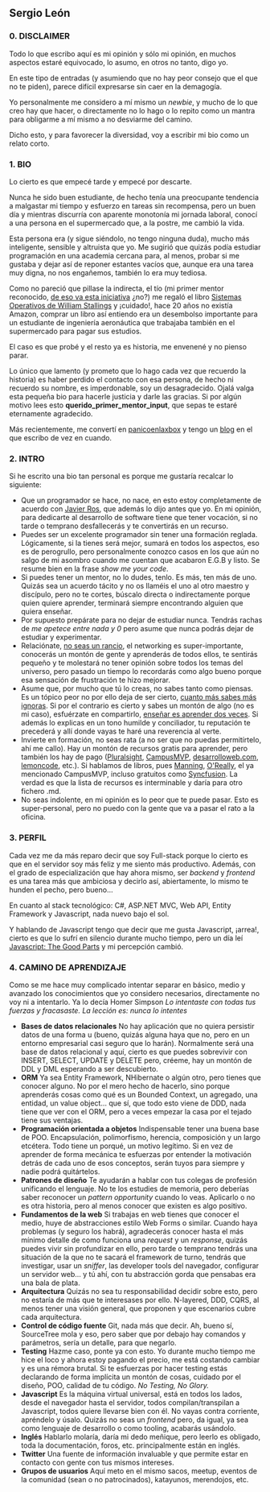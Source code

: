 ## Sergio León

### 0. DISCLAIMER

Todo lo que escribo aquí es mi opinión y sólo mi opinión, en muchos aspectos estaré equivocado, lo asumo, en otros no tanto, digo yo.

En este tipo de entradas (y asumiendo que no hay peor consejo que el que no te piden), parece difícil expresarse sin caer en la demagogía.

Yo personalmente me considero a mí mismo un *newbie*, y mucho de lo que creo hay que hacer, o directamente no lo hago o lo repito como 
un mantra para obligarme a mí mismo a no desviarme del camino.

Dicho esto, y para favorecer la diversidad, voy a escribir mi bio como un relato corto. 

### 1. BIO

Lo cierto es que empecé tarde y empecé por descarte.

Nunca he sido buen estudiante, de hecho tenía una preocupante tendencia a malgastar mi tiempo y esfuerzo en tareas sin recompensa, 
pero un buen día y mientras discurría con aparente monotonía mi jornada laboral, conocí a una persona
en el supermercado que, a la postre, me cambió la vida. 

Esta persona era (y sigue siéndolo, no tengo ninguna duda), mucho más inteligente, sensible y altruista que yo.
Me sugirió que quizás podía estudiar programación en una academia cercana para, al menos, 
probar si me gustaba y dejar así de reponer estantes vacíos que, aunque era una tarea muy digna, no nos engañemos, también lo era muy tediosa. 

Como no pareció que pillase la indirecta, el tío (mi primer mentor reconocido, [de eso va esta iniciativa](https://github.com/rubenfa/mentoria) ¿no?) 
me regaló el libro [Sistemas Operativos de William Stallings](http://librosysolucionarios.net/sistemas-operativos-2da-edicion-william-stalling/) y ¡cuidado!, 
hace 20 años no existía Amazon, comprar un libro así entiendo era un desembolso importante para un estudiante de ingeniería aeronáutica que trabajaba también en el supermercado para pagar sus estudios. 

El caso es que probé y el resto ya es historia, me envenené y no pienso parar. 

Lo único que lamento (y prometo que lo hago cada vez que recuerdo la historia) es haber perdido el contacto con esa persona, 
de hecho ni recuerdo su nombre, es imperdonable, soy un desagradecido. Ojalá valga esta pequeña bio para hacerle justicia y darle las gracias. 
Si por algún motivo lees esto __querido_primer_mentor_input__, que sepas te estaré eternamente agradecido.

Más recientemente, me convertí en [panicoenlaxbox](https://twitter.com/panicoenlaxbox) y tengo un [blog](http://panicoenlaxbox.blogspot.com.es/) en el que escribo de vez en cuando.

### 2. INTRO

Si he escrito una bio tan personal es porque me gustaría recalcar lo siguiente:
* Que un programador se hace, no nace, en esto estoy completamente de acuerdo con [Javier Ros](https://github.com/rubenfa/mentoria/blob/master/javier_ros_m/javier_ros_m.md), que además lo dijo antes que yo.
En mi opinión, para dedicarte al desarrollo de software tiene que tener vocación, si no tarde o temprano desfallecerás y te convertirás en un recurso.
* Puedes ser un excelente programador sin tener una formación reglada. Lógicamente, si la tienes será mejor, sumará en todos los aspectos, eso es de perogrullo, 
pero personalmente conozco casos en los que aún no salgo de mi asombro cuando me cuentan que acabaron E.G.B y listo. Se resume bien en la frase *show me your code*.
* Si puedes tener un mentor, no lo dudes, tenlo. Es más, ten más de uno.
Quizás sea un acuerdo tácito y no os llaméis el uno al otro maestro y discípulo, pero no te cortes, búscalo directa o indirectamente
porque quien quiere aprender, terminará siempre encontrando alguien que quiera enseñar.
* Por supuesto prepárate para no dejar de estudiar nunca. Tendrás rachas de *me apetece entre nada y 0* pero asume que nunca podrás dejar de estudiar y experimentar.
* Relaciónate, [no seas un rancio](https://github.com/rubenfa/mentoria/blob/master/ruben_fernandez_a/ruben_fernandez_a.md), 
el networking es super-importante, conocerás un montón de gente y aprenderás de todos ellos, 
te sentirás pequeño y te molestará no tener opinión sobre todos los temas del universo, 
pero pasado un tiempo lo recordarás como algo bueno porque esa sensación de frustración te hizo mejorar.
* Asume que, por mucho que tú lo creas, no sabes tanto como piensas. Es un tópico peor no por ello deja de ser cierto, [cuanto más sabes más ignoras](https://es.answers.yahoo.com/question/index?qid=20110304093151AAf83be).
Si por el contrario es cierto y sabes un montón de algo (no es mi caso), esfuérzate en compartirlo, [enseñar es aprender dos veces](https://es.wikiquote.org/wiki/Joseph_Joubert). Si además lo explicas en un tono humilde y conciliador, 
tu reputación te precederá y allí donde vayas te haré una reverencia al verte.
* Invierte en formación, no seas rata (a no ser que no puedas permitírtelo, ahí me callo). Hay un montón de recursos gratis para aprender, pero también los hay de pago ([Pluralsight](https://www.pluralsight.com/), [CampusMVP](http://www.campusmvp.es/), [desarrolloweb.com](http://desarrolloweb.com/), [lemoncode](http://lemoncode.net/), etc.). Si hablamos de libros, pues [Manning](https://www.manning.com/), [O'Really](http://www.oreilly.com/), el ya mencionado CampusMVP, incluso gratuitos como [Syncfusion](https://www.syncfusion.com/resources/techportal/ebooks). La verdad es que la lista de recursos es interminable y daría para otro fichero .md.
* No seas indolente, en mi opinión es lo peor que te puede pasar. Esto es super-personal, pero no puedo con la gente que va a pasar el rato a la oficina.

### 3. PERFIL

Cada vez me da más reparo decir que soy Full-stack porque lo cierto es que en el servidor soy más feliz y me siento más productivo. Además, con el grado de especialización que hay ahora mismo, ser *backend* y *frontend* es una tarea más que ambiciosa y decirlo así, abiertamente, lo mismo te hunden el pecho, pero bueno...

En cuanto al stack tecnológico: C#, ASP.NET MVC, Web API, Entity Framework y Javascript, nada nuevo bajo el sol.

Y hablando de Javascript tengo que decir que me gusta Javascript, ¡arrea!, cierto es que lo sufrí en silencio durante mucho tiempo, pero un día leí [Javascript: The Good Parts](https://www.amazon.com/JavaScript-Good-Parts-Douglas-Crockford/dp/0596517742) y mi percepción cambió.

### 4. CAMINO DE APRENDIZAJE

Como se me hace muy complicado intentar separar en básico, medio y avanzado los conocimientos que yo considero necesarios, directamente no voy ni a intentarlo. Ya lo decía Homer Simpson *Lo intentaste con todas tus fuerzas y fracasaste. La lección es: nunca lo intentes* 

* **Bases de datos relacionales** No hay aplicación que no quiera persistir datos de una forma u (bueno, quizás alguna haya que no, 
pero en un entorno empresarial casi seguro que lo harán). Normalmente será una base de datos relacional y aquí, 
cierto es que puedes sobrevivir con INSERT, SELECT, UPDATE y DELETE pero, créeme, hay un montón de DDL y DML esperando a ser descubierto. 
* **ORM** Ya sea Entity Framework, NHibernate o algún otro, pero tienes que conocer alguno. 
No por el mero hecho de hacerlo, sino porque aprenderás cosas como qué es un Bounded Context, un agregado, una entidad, un value object... 
que sí, que todo esto viene de DDD, nada tiene que ver con el ORM, pero a veces empezar la casa por el tejado tiene sus ventajas.
* **Programación orientada a objetos** Indispensable tener una buena base de POO. 
Encapsulación, polimorfismo, herencia, composición y un largo etcétera. 
Todo tiene un porqué, un motivo legítimo. Si en vez de aprender de forma mecánica te esfuerzas por entender 
la motivación detrás de cada uno de esos conceptos, serán tuyos para siempre y nadie podrá quitártelos.
* **Patrones de diseño** Te ayudarán a hablar con tus colegas de profesión unificando el lenguaje. 
No te los estudies de memoria, pero deberías saber reconocer un *pattern opportunity* cuando lo veas. 
Aplicarlo o no es otra historia, pero al menos conocer que existen es algo positivo.
* **Fundamentos de la web** Si trabajas en web tienes que conocer el medio, huye de abstracciones estilo Web Forms o similar. 
Cuando haya problemas (y seguro los habrá), agradecerás conocer hasta el más mínimo detalle de como funciona una *request* y un *response*, 
quizás puedes vivir sin profundizar en ello, pero tarde o temprano tendrás una situación de la que no te sacará el framework de turno, 
tendrás que investigar, usar un *sniffer*, las developer tools del navegador, configurar un servidor web... y tú ahí, 
con tu abstracción gorda que pensabas era una bala de plata.
* **Arquitectura** Quizás no sea tu responsabilidad decidir sobre esto, pero no estaría de más que te interesases por ello. 
N-layered, DDD, CQRS, al menos tener una visión general, que proponen y que escenarios cubre cada arquitectura.
* **Control de código fuente** Git, nada más que decir. 
Ah, bueno sí, SourceTree mola y eso, pero saber que por debajo hay comandos y parámetros, sería un detalle, para que negarlo.
* **Testing** Hazme caso, ponte ya con esto. Yo durante mucho tiempo me hice el loco y ahora estoy pagando el precio, 
me está costando cambiar y es una rémora brutal. Si te esfuerzas por hacer testing estás declarando de forma implícita un montón de cosas, 
cuidado por el diseño, POO, calidad de tu código. *No Testing, No Glory.*
* **Javascript** Es la máquina virtual universal, está en todos los lados, desde el navegador hasta el servidor, 
todos compilan/transpilan a Javascript, todos quiere llevarse bien con él. No vayas contra corriente, apréndelo y úsalo. 
Quizás no seas un *frontend* pero, da igual, ya sea como lenguaje de desarrollo o como tooling, acabarás usándolo.
* **Inglés** Hablarlo molaría, daría mi dedo meñique, pero leerlo es obligado, toda la documentación, foros, etc. principalmente están en inglés.
* **Twitter** Una fuente de información invaluable y que permite estar en contacto con gente con tus mismos intereses.
* **Grupos de usuarios** Aquí meto en el mismo sacos, meetup, eventos de la comunidad (sean o no patrocinados), katayunos, merendojos, etc.